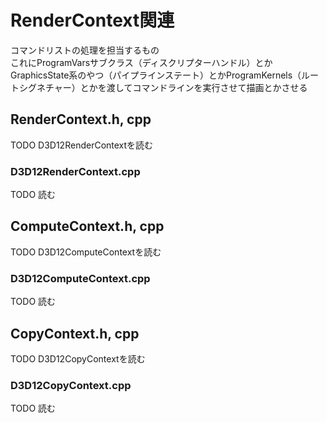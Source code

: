# RenderContext関連
コマンドリストの処理を担当するもの  
これにProgramVarsサブクラス（ディスクリプターハンドル）とかGraphicsState系のやつ（パイプラインステート）とかProgramKernels（ルートシグネチャー）とかを渡してコマンドラインを実行させて描画とかさせる



## RenderContext.h, cpp
TODO    D3D12RenderContextを読む  


### D3D12RenderContext.cpp
TODO   読む  


## ComputeContext.h, cpp
TODO    D3D12ComputeContextを読む  


### D3D12ComputeContext.cpp
TODO   読む  



## CopyContext.h, cpp
TODO  D3D12CopyContextを読む  


### D3D12CopyContext.cpp
TODO  読む  

<!--stackedit_data:
eyJoaXN0b3J5IjpbMTY1OTI2MTgwNiwtMTc0NjU5NjI1MiwtMT
g5NjYwODM1MCwxMjQ1ODEyNTQxLC0xOTExOTY1OTAzLDE1ODUx
MDQ1NzAsLTE0NDA3NjU2MjUsNDI1MzQ4NDU5LC0xMzIxNjY4NT
k2LDMxMzY2MDIzNSwtMTEwNjM2Nzc0NSwxOTk3OTc1MTQ3LC0y
MTA3OTE5ODk2LC04MTg1MDE5NTgsLTExMTgwMTMxMDMsOTk1MD
Y0MTA5LDIwNjI0OTE3NTAsLTk2MjIwNzQ4OCwtNzUxNTU3NTgy
LDE5NTM3NTIxMjRdfQ==
-->